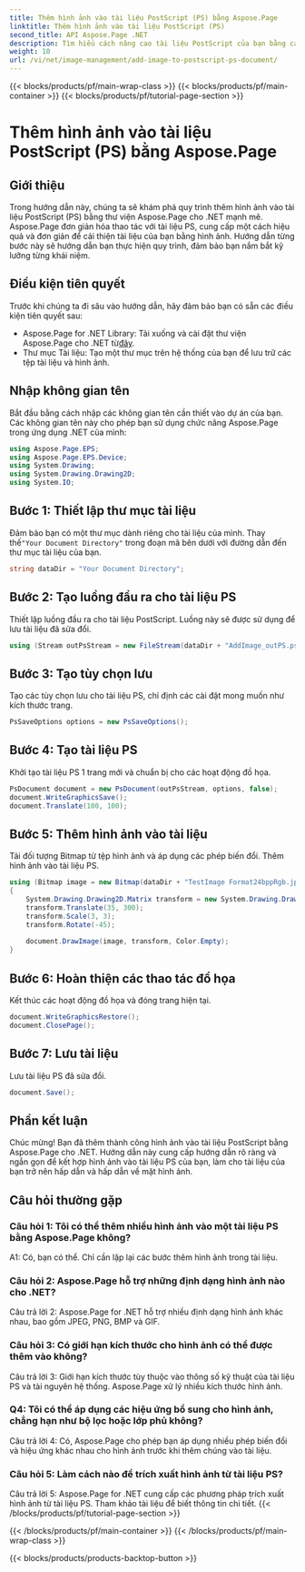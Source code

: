 ```yaml
---
title: Thêm hình ảnh vào tài liệu PostScript (PS) bằng Aspose.Page
linktitle: Thêm hình ảnh vào tài liệu PostScript (PS)
second_title: API Aspose.Page .NET
description: Tìm hiểu cách nâng cao tài liệu PostScript của bạn bằng cách thêm hình ảnh bằng Aspose.Page cho .NET. Hãy làm theo hướng dẫn từng bước của chúng tôi để có trải nghiệm liền mạch.
weight: 10
url: /vi/net/image-management/add-image-to-postscript-ps-document/
---
```


{{< blocks/products/pf/main-wrap-class >}}
{{< blocks/products/pf/main-container >}}
{{< blocks/products/pf/tutorial-page-section >}}

# Thêm hình ảnh vào tài liệu PostScript (PS) bằng Aspose.Page

## Giới thiệu

Trong hướng dẫn này, chúng ta sẽ khám phá quy trình thêm hình ảnh vào tài liệu PostScript (PS) bằng thư viện Aspose.Page cho .NET mạnh mẽ. Aspose.Page đơn giản hóa thao tác với tài liệu PS, cung cấp một cách hiệu quả và đơn giản để cải thiện tài liệu của bạn bằng hình ảnh. Hướng dẫn từng bước này sẽ hướng dẫn bạn thực hiện quy trình, đảm bảo bạn nắm bắt kỹ lưỡng từng khái niệm.

## Điều kiện tiên quyết

Trước khi chúng ta đi sâu vào hướng dẫn, hãy đảm bảo bạn có sẵn các điều kiện tiên quyết sau:

-  Aspose.Page for .NET Library: Tải xuống và cài đặt thư viện Aspose.Page cho .NET từ[đây](https://releases.aspose.com/page/net/).
- Thư mục Tài liệu: Tạo một thư mục trên hệ thống của bạn để lưu trữ các tệp tài liệu và hình ảnh.

## Nhập không gian tên

Bắt đầu bằng cách nhập các không gian tên cần thiết vào dự án của bạn. Các không gian tên này cho phép bạn sử dụng chức năng Aspose.Page trong ứng dụng .NET của mình:

```csharp
using Aspose.Page.EPS;
using Aspose.Page.EPS.Device;
using System.Drawing;
using System.Drawing.Drawing2D;
using System.IO;
```

## Bước 1: Thiết lập thư mục tài liệu

 Đảm bảo bạn có một thư mục dành riêng cho tài liệu của mình. Thay thế`"Your Document Directory"` trong đoạn mã bên dưới với đường dẫn đến thư mục tài liệu của bạn.

```csharp
string dataDir = "Your Document Directory";
```

## Bước 2: Tạo luồng đầu ra cho tài liệu PS

Thiết lập luồng đầu ra cho tài liệu PostScript. Luồng này sẽ được sử dụng để lưu tài liệu đã sửa đổi.

```csharp
using (Stream outPsStream = new FileStream(dataDir + "AddImage_outPS.ps", FileMode.Create))
```

## Bước 3: Tạo tùy chọn lưu

Tạo các tùy chọn lưu cho tài liệu PS, chỉ định các cài đặt mong muốn như kích thước trang.

```csharp
PsSaveOptions options = new PsSaveOptions();
```

## Bước 4: Tạo tài liệu PS

Khởi tạo tài liệu PS 1 trang mới và chuẩn bị cho các hoạt động đồ họa.

```csharp
PsDocument document = new PsDocument(outPsStream, options, false);
document.WriteGraphicsSave();
document.Translate(100, 100);
```

## Bước 5: Thêm hình ảnh vào tài liệu

Tải đối tượng Bitmap từ tệp hình ảnh và áp dụng các phép biến đổi. Thêm hình ảnh vào tài liệu PS.

```csharp
using (Bitmap image = new Bitmap(dataDir + "TestImage Format24bppRgb.jpg"))
{
    System.Drawing.Drawing2D.Matrix transform = new System.Drawing.Drawing2D.Matrix();
    transform.Translate(35, 300);
    transform.Scale(3, 3);
    transform.Rotate(-45);
    
    document.DrawImage(image, transform, Color.Empty);
}
```

## Bước 6: Hoàn thiện các thao tác đồ họa

Kết thúc các hoạt động đồ họa và đóng trang hiện tại.

```csharp
document.WriteGraphicsRestore();
document.ClosePage();
```

## Bước 7: Lưu tài liệu

Lưu tài liệu PS đã sửa đổi.

```csharp
document.Save();
```

## Phần kết luận

Chúc mừng! Bạn đã thêm thành công hình ảnh vào tài liệu PostScript bằng Aspose.Page cho .NET. Hướng dẫn này cung cấp hướng dẫn rõ ràng và ngắn gọn để kết hợp hình ảnh vào tài liệu PS của bạn, làm cho tài liệu của bạn trở nên hấp dẫn và hấp dẫn về mặt hình ảnh.

## Câu hỏi thường gặp

### Câu hỏi 1: Tôi có thể thêm nhiều hình ảnh vào một tài liệu PS bằng Aspose.Page không?

A1: Có, bạn có thể. Chỉ cần lặp lại các bước thêm hình ảnh trong tài liệu.

### Câu hỏi 2: Aspose.Page hỗ trợ những định dạng hình ảnh nào cho .NET?

Câu trả lời 2: Aspose.Page for .NET hỗ trợ nhiều định dạng hình ảnh khác nhau, bao gồm JPEG, PNG, BMP và GIF.

### Câu hỏi 3: Có giới hạn kích thước cho hình ảnh có thể được thêm vào không?

Câu trả lời 3: Giới hạn kích thước tùy thuộc vào thông số kỹ thuật của tài liệu PS và tài nguyên hệ thống. Aspose.Page xử lý nhiều kích thước hình ảnh.

### Q4: Tôi có thể áp dụng các hiệu ứng bổ sung cho hình ảnh, chẳng hạn như bộ lọc hoặc lớp phủ không?

Câu trả lời 4: Có, Aspose.Page cho phép bạn áp dụng nhiều phép biến đổi và hiệu ứng khác nhau cho hình ảnh trước khi thêm chúng vào tài liệu.

### Câu hỏi 5: Làm cách nào để trích xuất hình ảnh từ tài liệu PS?

Câu trả lời 5: Aspose.Page for .NET cung cấp các phương pháp trích xuất hình ảnh từ tài liệu PS. Tham khảo tài liệu để biết thông tin chi tiết.
{{< /blocks/products/pf/tutorial-page-section >}}

{{< /blocks/products/pf/main-container >}}
{{< /blocks/products/pf/main-wrap-class >}}

{{< blocks/products/products-backtop-button >}}
